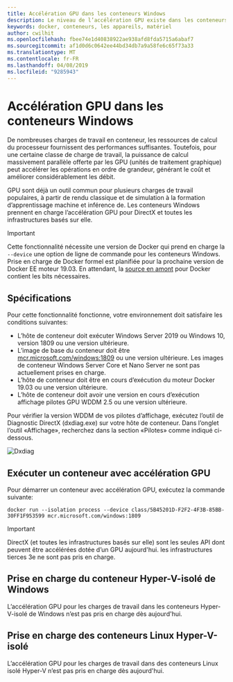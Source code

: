 ```yaml
---
title: Accélération GPU dans les conteneurs Windows
description: Le niveau de l’accélération GPU existe dans les conteneurs Windows
keywords: docker, conteneurs, les appareils, matériel
author: cwilhit
ms.openlocfilehash: fbee74e1d40838922ae938afd8fda5715a6abaf7
ms.sourcegitcommit: af1d0d6c0642ee44bd34db7a9a58fe6c65f73a33
ms.translationtype: MT
ms.contentlocale: fr-FR
ms.lasthandoff: 04/08/2019
ms.locfileid: "9285943"
---
```

# <a name="gpu-acceleration-in-windows-containers"></a>Accélération GPU dans les conteneurs Windows

De nombreuses charges de travail en conteneur, les ressources de calcul du processeur fournissent des performances suffisantes. Toutefois, pour une certaine classe de charge de travail, la puissance de calcul massivement parallèle offerte par les GPU (unités de traitement graphique) peut accélérer les opérations en ordre de grandeur, générant le coût et améliorer considérablement les débit.

GPU sont déjà un outil commun pour plusieurs charges de travail populaires, à partir de rendu classique et de simulation à la formation d’apprentissage machine et inférence de. Les conteneurs Windows prennent en charge l’accélération GPU pour DirectX et toutes les infrastructures basés sur elle.

> [!IMPORTANT]
> Cette fonctionnalité nécessite une version de Docker qui prend en charge la `--device` une option de ligne de commande pour les conteneurs Windows. Prise en charge de Docker formel est planifiée pour la prochaine version de Docker EE moteur 19.03. En attendant, la [source en amont](https://master.dockerproject.org/) pour Docker contient les bits nécessaires.

## <a name="requirements"></a>Spécifications

Pour cette fonctionnalité fonctionne, votre environnement doit satisfaire les conditions suivantes:
- L’hôte de conteneur doit exécuter Windows Server 2019 ou Windows 10, version 1809 ou une version ultérieure.
- L’image de base du conteneur doit être [mcr.microsoft.com/windows:1809](https://hub.docker.com/_/microsoft-windowsfamily-windows) ou une version ultérieure. Les images de conteneur Windows Server Core et Nano Server ne sont pas actuellement prises en charge.
- L’hôte de conteneur doit être en cours d’exécution du moteur Docker 19.03 ou une version ultérieure.
- L’hôte de conteneur doit avoir une version en cours d’exécution affichage pilotes GPU WDDM 2.5 ou une version ultérieure.

Pour vérifier la version WDDM de vos pilotes d’affichage, exécutez l’outil de Diagnostic DirectX (dxdiag.exe) sur votre hôte de conteneur. Dans l’onglet l’outil «Affichage», recherchez dans la section «Pilotes» comme indiqué ci-dessous.

![Dxdiag](media/dxdiag.png)

## <a name="run-a-container-with-gpu-acceleration"></a>Exécuter un conteneur avec accélération GPU

Pour démarrer un conteneur avec accélération GPU, exécutez la commande suivante:

```shell
docker run --isolation process --device class/5B45201D-F2F2-4F3B-85BB-30FF1F953599 mcr.microsoft.com/windows:1809
```

> [!IMPORTANT]
> DirectX (et toutes les infrastructures basés sur elle) sont les seules API dont peuvent être accélérées dotée d’un GPU aujourd'hui. les infrastructures tierces 3e ne sont pas pris en charge.

## <a name="hyper-v-isolated-windows-container-support"></a>Prise en charge du conteneur Hyper-V-isolé de Windows

L’accélération GPU pour les charges de travail dans les conteneurs Hyper-V-isolé de Windows n’est pas pris en charge dès aujourd'hui.

## <a name="hyper-v-isolated-linux-container-support"></a>Prise en charge des conteneurs Linux Hyper-V-isolé

L’accélération GPU pour les charges de travail dans des conteneurs Linux isolé Hyper-V n’est pas pris en charge dès aujourd'hui.
